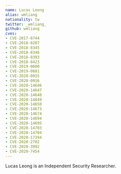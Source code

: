 ```yaml
---
name: Lucas Leong
alias: wmliang
nationality: tw
twitter: _wmliang_
github: wmliang
cves:
- CVE-2017-8744
- CVE-2018-8207
- CVE-2018-8345
- CVE-2018-8346
- CVE-2018-8393
- CVE-2018-8423
- CVE-2019-0600
- CVE-2019-0601
- CVE-2020-0915
- CVE-2020-0916
- CVE-2020-14646
- CVE-2020-14647
- CVE-2020-14648
- CVE-2020-14649
- CVE-2020-14650
- CVE-2020-14673
- CVE-2020-14674
- CVE-2020-14694
- CVE-2020-14695
- CVE-2020-14703
- CVE-2020-14704
- CVE-2020-17394
- CVE-2020-2702
- CVE-2020-3992
- CVE-2020-7454
---
```

Lucas Leong is an Independent Security Researcher.
